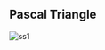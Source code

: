 ## Pascal Triangle
![ss1](https://user-images.githubusercontent.com/87390353/127748696-042346af-d3dd-4d08-b397-9e3d9ffc4d59.jpg)
